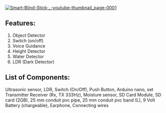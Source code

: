[![Smart-Blind-Stick-_-youtube-thumbnail_page-0001](https://github.com/omaraljaved/Smart_Blind_Stick/assets/67588258/0ff22853-29bc-44fb-ae73-ad82a0502a19)
](https://www.youtube.com/watch?v=wFoWWygW1uc)

## Features:
1. Object Detector
2. Switch (on/off)
3. Voice Guidance
4. Height Detector
5. Water Detector
6. LDR (Dark Detector)

## List of Components:
Ultrasonic sensor, LDR, Switch (On/Off), Push Button, Arduino nano, set Transmitter Receiver (Rx, TX 333Hz), Moisture sensor, SD Card Module, SD card (2GB), 25 mm conduit pvc pipe, 25 mm conduit pvc band (L), 9 Volt Battery (chargeable), Earphone, Connecting wires
